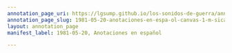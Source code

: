 ```yaml
---
annotation_page_uri: https://lgsump.github.io/los-sonidos-de-guerra/annotations/1981-05-20-anotaciones-en-espa-ol-canvas-1-m-sica.json
annotation_page_slug: 1981-05-20-anotaciones-en-espa-ol-canvas-1-m-sica
layout: annotation_page
manifest_label: 1981-05-20, Anotaciones en español

---
```

